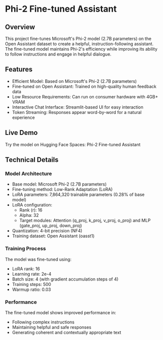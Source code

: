 # Phi-2 Fine-tuned Assistant

## Overview

This project fine-tunes Microsoft's Phi-2 model (2.7B parameters) on the Open Assistant dataset to create a helpful, instruction-following assistant. The fine-tuned model maintains Phi-2's efficiency while improving its ability to follow instructions and engage in helpful dialogue.

## Features

* Efficient Model: Based on Microsoft's Phi-2 (2.7B parameters)
* Fine-tuned on Open Assistant: Trained on high-quality human feedback data
* Low Resource Requirements: Can run on consumer hardware with 4GB+ VRAM
* Interactive Chat Interface: Streamlit-based UI for easy interaction
* Token Streaming: Responses appear word-by-word for a natural experience

## Live Demo

Try the model on Hugging Face Spaces: Phi-2 Fine-tuned Assistant

## Technical Details

### Model Architecture

* Base model: Microsoft Phi-2 (2.7B parameters)
* Fine-tuning method: Low-Rank Adaptation (LoRA)
* LoRA parameters: 7,864,320 trainable parameters (0.28% of base model)
* LoRA configuration:
  *  Rank (r): 16
  * Alpha: 32
  * Target modules: Attention (q_proj, k_proj, v_proj, o_proj) and MLP (gate_proj, up_proj, down_proj)
* Quantization: 4-bit precision (NF4)
* Training dataset: Open Assistant (oasst1)

### Training Process

The model was fine-tuned using:
* LoRA rank: 16
* Learning rate: 2e-4
* Batch size: 4 (with gradient accumulation steps of 4)
* Training steps: 500
* Warmup ratio: 0.03

### Performance
The fine-tuned model shows improved performance in:

* Following complex instructions
* Maintaining helpful and safe responses
* Generating coherent and contextually appropriate text
